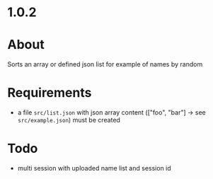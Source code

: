 # 1.0.2

# About
Sorts an array or defined json list for example of names by random

# Requirements
* a file `src/list.json` with json array content (["foo", "bar"] -> see `src/example.json`) must be created

# Todo
* multi session with uploaded name list and session id